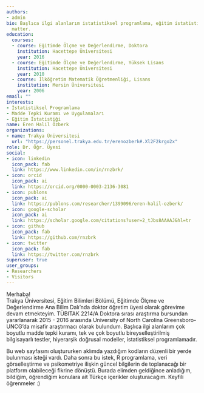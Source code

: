 ```yaml
---
authors:
- admin
bio: Başlıca ilgi alanlarım istatistiksel programlama, eğitim istatistiği, madde tepki kuramı ve uygulamaları
  matter.
education:
  courses:
  - course: Eğitimde Ölçme ve Değerlendirme, Doktora
    institution: Hacettepe Üniversitesi
    year: 2016
  - course: Eğitimde Ölçme ve Değerlendirme, Yüksek Lisans
    institution: Hacettepe Üniversitesi
    year: 2010
  - course: İlköğretim Matematik Öğretmenliği, Lisans 
    institution: Mersin Üniversitesi
    year: 2006
email: ""
interests:
- İstatistiksel Programlama
- Madde Tepki Kuramı ve Uygulamaları
- Eğitim İstatistiği
name: Eren Halil Özberk
organizations:
- name: Trakya Üniversitesi
  url: "https://personel.trakya.edu.tr/erenozberk#.Xl2F2krgo2x"
role: Dr. Öğr. Üyesi 
social:
- icon: linkedin
  icon_pack: fab
  link: https://www.linkedin.com/in/rnzbrk/ 
- icon: orcid
  icon_pack: ai
  link: https://orcid.org/0000-0003-2136-3081 
- icon: publons
  icon_pack: ai
  link: https://publons.com/researcher/1399096/eren-halil-ozberk/
- icon: google-scholar
  icon_pack: ai
  link: https://scholar.google.com/citations?user=2_tJbs8AAAAJ&hl=tr
- icon: github
  icon_pack: fab
  link: https://github.com/rnzbrk
- icon: twitter
  icon_pack: fab
  link: https://twitter.com/rnzbrk
superuser: true
user_groups:
- Researchers
- Visitors
---
```

Merhaba!  
Trakya Üniversitesi, Eğitim Bilimleri Bölümü, Eğitimde Ölçme ve Değerlendirme Ana Bilim Dalı’nda doktor öğretim üyesi olarak görevime devam etmekteyim. TÜBITAK 2214/A Doktora sırası araştırma bursundan yararlanarak 2015 - 2016 arasında University of North Carolina Greensboro-UNCG’da misafir araştırmacı olarak bulundum. Başlıca ilgi alanlarım çok boyutlu madde tepki kuramı, tek ve çok boyutlu bireyselleştirilmiş bilgisayarlı testler, hiyerarşik doğrusal modeller, istatistiksel programlamadır.

Bu web sayfasını oluştururken aklımda yazdığım kodların düzenli bir yerde bulunması isteği vardı. Daha sonra bu istek, R programlama, veri görselleştirme ve psikometriye ilişkin güncel bilgilerin de toplanacağı bir platform olabileceği fikrine dönüştü. Burada elimden geldiğince anladığım, bildiğim, öğrendiğim konulara ait Türkçe içerikler oluşturacağım. Keyfili öğrenmeler :) 


